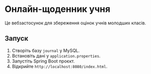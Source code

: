 # Онлайн-щоденник учня

Це вебзастосунок для збереження оцінок учнів молодших класів.

## Запуск

1. Створіть базу `journal` у MySQL.
2. Встановіть дані у `application.properties`.
3. Запустіть Spring Boot проєкт.
4. Відкрийте `http://localhost:8080/index.html`.